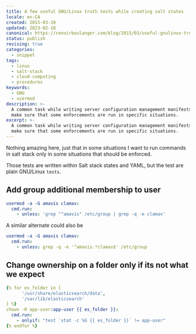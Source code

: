 ```yaml
---
title: A few useful GNU/Linux truth tests while creating salt states
locale: en-CA
created: 2015-03-10
updated: 2023-02-18
canonical: https://renoirboulanger.com/blog/2015/03/useful-gnulinux-truth-tests/
status: publish
revising: true
categories:
  - snippet
tags:
  - linux
  - salt-stack
  - cloud-computing
  - procedures
keywords:
  - GNU
  - usermod
description: >-
  A common task while writing server configuration management manifests is to
  make sure that some enforcements are run in specific situations.
excerpt: >-
  A common task while writing server configuration management manifests is to
  make sure that some enforcements are run in specific situations.
---
```


Nothing amazing here, just that in some situations I want to run commands in
salt stack only in some situations that should be enforced.

Those tests are written within Salt stack states and YAML, but the test are
plain GNU/Linux `tests`.

## Add group additional membership to user

```yaml
usermod -a -G amavis clamav:
  cmd.run:
    - unless: 'grep "^amavis" /etc/group | grep -q -e clamav'
```

A similar alternate could also be

```yaml
usermod -a -G amavis clamav:
  cmd.run:
    - unless: grep -q -e '^amavis.*clamav$' /etc/group
```

## Change ownership on a folder **only if** its not what we expect

```yaml
{% for es_folder in [
      '/usr/share/elasticsearch/data',
      '/var/lib/elasticsearch'
] %}
chown -R app-user:app-user {{ es_folder }}:
  cmd.run:
    - onlyif: "test `stat -c %G {{ es_folder }}` != app-user"
{% endfor %}
```
